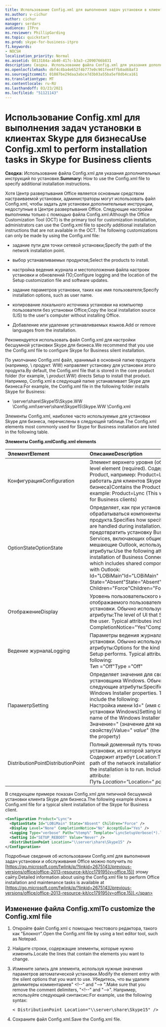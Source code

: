 ```yaml
---
title: Использование Config.xml для выполнения задач установки в клиентах Skype для бизнеса
ms.author: v-cichur
author: cichur
manager: serdars
audience: ITPro
ms.reviewer: PhillipGarding
ms.topic: quickstart
ms.prod: skype-for-business-itpro
f1.keywords:
- NOCSH
localization_priority: Normal
ms.assetid: 0813184a-ab40-417c-b3a3-c2090766b831
description: Сводка. Использование файла Config.xml для указания дополнительных инструкций по установке.
ms.openlocfilehash: dbf4c4ba4e652f4b777e0c901fee4ffb0ad68af3
ms.sourcegitcommit: 01087be29daa3abce7d3b03a55ba5ef8db4ca161
ms.translationtype: MT
ms.contentlocale: ru-RU
ms.lasthandoff: 03/23/2021
ms.locfileid: "51121143"
---
```

# <a name="use-configxml-to-perform-installation-tasks-in-skype-for-business-clients"></a><span data-ttu-id="e3255-103">Использование Config.xml для выполнения задач установки в клиентах Skype для бизнеса</span><span class="sxs-lookup"><span data-stu-id="e3255-103">Use Config.xml to perform installation tasks in Skype for Business clients</span></span>

<span data-ttu-id="e3255-104">**Сводка:** Использование файла Config.xml для указания дополнительных инструкций по установке.</span><span class="sxs-lookup"><span data-stu-id="e3255-104">**Summary:** How to use the Config.xml file to specify additional installation instructions.</span></span>

<span data-ttu-id="e3255-p101">Хотя Центр развертывания Office является основным средством настраиваемой установки, администраторы могут использовать файл Config.xml, чтобы задать для установки дополнительные инструкции, недоступные в Центре развертывания Office. Следующие настройки выполнимы только с помощью файла Config.xml:</span><span class="sxs-lookup"><span data-stu-id="e3255-p101">Although the Office Customization Tool (OCT) is the primary tool for customization installation, administrators can use the Config.xml file to specify additional installation instructions that are not available in the OCT. The following customizations can only be made by using the Config.xml file:</span></span>

- <span data-ttu-id="e3255-107">задание пути для точки сетевой установки;</span><span class="sxs-lookup"><span data-stu-id="e3255-107">Specify the path of the network installation point.</span></span>

- <span data-ttu-id="e3255-108">выбор устанавливаемых продуктов;</span><span class="sxs-lookup"><span data-stu-id="e3255-108">Select the products to install.</span></span>

- <span data-ttu-id="e3255-109">настройка ведения журнала и местоположения файла настроек установки и обновлений ПО;</span><span class="sxs-lookup"><span data-stu-id="e3255-109">Configure logging and the location of the Setup customization file and software updates.</span></span>

- <span data-ttu-id="e3255-110">задание параметров установки, таких как имя пользователя;</span><span class="sxs-lookup"><span data-stu-id="e3255-110">Specify installation options, such as user name.</span></span>

- <span data-ttu-id="e3255-111">копирование локального источника установки на компьютер пользователя без установки Office;</span><span class="sxs-lookup"><span data-stu-id="e3255-111">Copy the local installation source (LIS) to the user's computer without installing Office.</span></span>

- <span data-ttu-id="e3255-112">Добавление или удаление устанавливаемых языков.</span><span class="sxs-lookup"><span data-stu-id="e3255-112">Add or remove languages from the installation.</span></span>

<span data-ttu-id="e3255-113">Рекомендуется использовать файл Config.xml для настройки бесшумной установки Skype для бизнеса.</span><span class="sxs-lookup"><span data-stu-id="e3255-113">We recommend that you use the Config.xml file to configure Skype for Business silent installation.</span></span> 

<span data-ttu-id="e3255-114">По умолчанию Config.xml файл, хранимый в основной папке продукта (например, \ _продукт._ WW) направляет установку для установки этого продукта.</span><span class="sxs-lookup"><span data-stu-id="e3255-114">By default, the Config.xml file that is stored in the core product folder (for example, \ _product_.WW) directs Setup to install that product.</span></span> <span data-ttu-id="e3255-115">Например, Config.xml в следующей папке устанавливает Skype для бизнеса:</span><span class="sxs-lookup"><span data-stu-id="e3255-115">For example, the Config.xml file in the following folder installs Skype for Business:</span></span>

- <span data-ttu-id="e3255-116">\\server\share\Skype15\Skype.WW \Config.xml</span><span class="sxs-lookup"><span data-stu-id="e3255-116">\\server\share\Skype15\Skype.WW \Config.xml</span></span>

<span data-ttu-id="e3255-117">Элементы Config.xml, наиболее часто используемые для установки Skype для бизнеса, перечислены в следующей таблице.</span><span class="sxs-lookup"><span data-stu-id="e3255-117">The Config.xml elements most commonly used for Skype for Business installation are listed in the following table.</span></span>

<span data-ttu-id="e3255-118">**Элементы Config.xml**</span><span class="sxs-lookup"><span data-stu-id="e3255-118">**Config.xml elements**</span></span>


| <span data-ttu-id="e3255-119">**Элемент**</span><span class="sxs-lookup"><span data-stu-id="e3255-119">**Element**</span></span>              | <span data-ttu-id="e3255-120">**Описание**</span><span class="sxs-lookup"><span data-stu-id="e3255-120">**Description**</span></span>                                                                                                                                                                                                                                                                                         |
|:-------------------------|:--------------------------------------------------------------------------------------------------------------------------------------------------------------------------------------------------------------------------------------------------------------------------------------------------------|
| <span data-ttu-id="e3255-121">Конфигурация</span><span class="sxs-lookup"><span data-stu-id="e3255-121">Configuration</span></span>  <br/>     | <span data-ttu-id="e3255-122">Элемент верхнего уровня (обязательный).</span><span class="sxs-lookup"><span data-stu-id="e3255-122">Top-level element (required).</span></span> <span data-ttu-id="e3255-123">Содержит атрибут Product, например: Product=Lync (Это будет работать для клиентов Skype для бизнеса)</span><span class="sxs-lookup"><span data-stu-id="e3255-123">Contains the Product attribute, for example: Product=Lync (This will work for Skype for Business clients)</span></span>  <br/>                                                                                                                                                          |
| <span data-ttu-id="e3255-124">OptionState</span><span class="sxs-lookup"><span data-stu-id="e3255-124">OptionState</span></span>  <br/>       | <span data-ttu-id="e3255-125">Определяет, как при установке будут обрабатываться компоненты конкретного продукта.</span><span class="sxs-lookup"><span data-stu-id="e3255-125">Specifies how specific product features are handled during installation.</span></span> <span data-ttu-id="e3255-126">Чтобы предотвратить установку Business Connectivity Services, включающих общие компоненты, мешающие Outlook, используйте следующие атрибуты:</span><span class="sxs-lookup"><span data-stu-id="e3255-126">Use the following attributes to prevent installation of Business Connectivity Services, which includes shared components that interfere with Outlook:</span></span> <br/>  <span data-ttu-id="e3255-127">Id="LOBiMain"</span><span class="sxs-lookup"><span data-stu-id="e3255-127">Id="LOBiMain"</span></span> <br/>  <span data-ttu-id="e3255-128">State="Absent"</span><span class="sxs-lookup"><span data-stu-id="e3255-128">State="Absent"</span></span> <br/>  <span data-ttu-id="e3255-129">Children="Force"</span><span class="sxs-lookup"><span data-stu-id="e3255-129">Children="Force"</span></span> <br/> |
| <span data-ttu-id="e3255-130">Отображение</span><span class="sxs-lookup"><span data-stu-id="e3255-130">Display</span></span>  <br/>           | <span data-ttu-id="e3255-p105">Уровень пользовательского интерфейса, отображаемого пользователю программой установки. Обычно используются следующие атрибуты:</span><span class="sxs-lookup"><span data-stu-id="e3255-p105">The level of UI that Setup displays to the user. Typical attributes include the following:</span></span> <br/>  <span data-ttu-id="e3255-133">CompletionNotice="Yes"</span><span class="sxs-lookup"><span data-stu-id="e3255-133">CompletionNotice="Yes"</span></span>                                                                                                                                                                                |
| <span data-ttu-id="e3255-134">Ведение журнала</span><span class="sxs-lookup"><span data-stu-id="e3255-134">Logging</span></span>  <br/>           | <span data-ttu-id="e3255-p106">Параметры ведения журнала программой установки. Обычно используются следующие атрибуты:</span><span class="sxs-lookup"><span data-stu-id="e3255-p106">Options for the kind of logging that Setup performs. Typical attributes include the following:</span></span> <br/>  <span data-ttu-id="e3255-137">Тип ="Off"</span><span class="sxs-lookup"><span data-stu-id="e3255-137">Type ="Off"</span></span>                                                                                                                                                                                       |
| <span data-ttu-id="e3255-138">Параметр</span><span class="sxs-lookup"><span data-stu-id="e3255-138">Setting</span></span>  <br/>           | <span data-ttu-id="e3255-p107">Определяет значения для свойств программы установщика Windows. Обычно используются следующие атрибуты:</span><span class="sxs-lookup"><span data-stu-id="e3255-p107">Specifies values for Windows Installer properties. Typical attributes include the following: </span></span><br/>  <span data-ttu-id="e3255-141">Настройка имени Id=" (имя свойства установки Windows)</span><span class="sxs-lookup"><span data-stu-id="e3255-141">Setting Id=" *name*" (the name of the Windows Installer property)</span></span>  <br/>  <span data-ttu-id="e3255-142">Значение=" (значение для назначения свойству)</span><span class="sxs-lookup"><span data-stu-id="e3255-142">Value=" *value*" (the value to assign to the property)</span></span>  <br/>                                                             |
| <span data-ttu-id="e3255-143">DistributionPoint</span><span class="sxs-lookup"><span data-stu-id="e3255-143">DistributionPoint</span></span>  <br/> | <span data-ttu-id="e3255-p108">Полный доменный путь точки сетевой установки, из которой запускается установка. Содержит атрибут Location:</span><span class="sxs-lookup"><span data-stu-id="e3255-p108">The fully qualified path of the network installation point from which the installation is to run. Includes the Location attribute: </span></span><br/>  <span data-ttu-id="e3255-146">Путь *Location="*</span><span class="sxs-lookup"><span data-stu-id="e3255-146">Location=" *path*"</span></span>  <br/>                                                                                                                                     |

<span data-ttu-id="e3255-147">В следующем примере показан Config.xml для типичной бесшумной установки клиента Skype для бизнеса.</span><span class="sxs-lookup"><span data-stu-id="e3255-147">The following example shows a Config.xml file for a typical silent installation of the Skype for Business client.</span></span> 

```xml
<Configuration Product="Lync"> 
  <OptionState Id="LOBiMain" State="Absent" Children="Force" /> 
  <Display Level="None" CompletionNotice="No" AcceptEula="Yes" /> 
  <Logging Type="verbose" Path="%temp%" Template="LyncSetupVerbose(*).log" />
  <Setting Id="SETUP_REBOOT" Value="Never" /> 
  <DistributionPoint Location="\\server\share\Skype15" /> 
</Configuration>
```

<span data-ttu-id="e3255-148">Подробные сведения об использовании Config.xml для выполнения задач установки и обслуживания Office можно получить по [https://go.microsoft.com/fwlink/p/?linkid=267514](/previous-versions/office/office-2013-resource-kit/cc179195(v=office.15)) этому сайту.</span><span class="sxs-lookup"><span data-stu-id="e3255-148">Detailed information about using the Config.xml file to perform Office installation and maintenance tasks is available at [https://go.microsoft.com/fwlink/p/?linkid=267514](/previous-versions/office/office-2013-resource-kit/cc179195(v=office.15)).</span></span>

## <a name="to-customize-the-configxml-file"></a><span data-ttu-id="e3255-149">Изменение файла Config.xml</span><span class="sxs-lookup"><span data-stu-id="e3255-149">To customize the Config.xml file</span></span>

1. <span data-ttu-id="e3255-150">Откройте файл Config.xml с помощью текстового редактора, такого как "Блокнот".</span><span class="sxs-lookup"><span data-stu-id="e3255-150">Open the Config.xml file by using a text editor tool, such as Notepad.</span></span>

2. <span data-ttu-id="e3255-151">Найдите строки, содержащие элементы, которые нужно изменить.</span><span class="sxs-lookup"><span data-stu-id="e3255-151">Locate the lines that contain the elements you want to change.</span></span>

3. <span data-ttu-id="e3255-152">Измените запись для элемента, используя нужные значения параметров автоматической установки.</span><span class="sxs-lookup"><span data-stu-id="e3255-152">Modify the element entry with the silent options that you want to use.</span></span> <span data-ttu-id="e3255-153">Убедитесь, что вы удалите делимитеры комментариев" \<!--" and "--\> ".</span><span class="sxs-lookup"><span data-stu-id="e3255-153">Make sure that you remove the comment delimiters, "\<!--" and "--\>".</span></span> <span data-ttu-id="e3255-154">Например, используйте следующий синтаксис:</span><span class="sxs-lookup"><span data-stu-id="e3255-154">For example, use the following syntax:</span></span>

   <pre>
   < DistributionPoint Location="\\server\share\Skype15" />
   </pre>

4. <span data-ttu-id="e3255-155">Сохраните файл Config.xml.</span><span class="sxs-lookup"><span data-stu-id="e3255-155">Save the Config.xml file.</span></span>